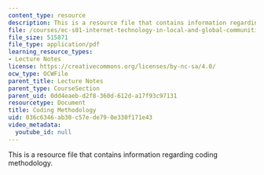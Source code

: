 ```yaml
---
content_type: resource
description: This is a resource file that contains information regarding coding methodology.
file: /courses/ec-s01-internet-technology-in-local-and-global-communities-spring-2005-summer-2005/036c6346ab30c57ede790e330f171e43_MITEC_S01S05_coding_metho.pdf
file_size: 515871
file_type: application/pdf
learning_resource_types:
- Lecture Notes
license: https://creativecommons.org/licenses/by-nc-sa/4.0/
ocw_type: OCWFile
parent_title: Lecture Notes
parent_type: CourseSection
parent_uid: 0dd4eaeb-d2f8-360d-612d-a17f93c97131
resourcetype: Document
title: Coding Methodology
uid: 036c6346-ab30-c57e-de79-0e330f171e43
video_metadata:
  youtube_id: null
---
```

This is a resource file that contains information regarding coding methodology.